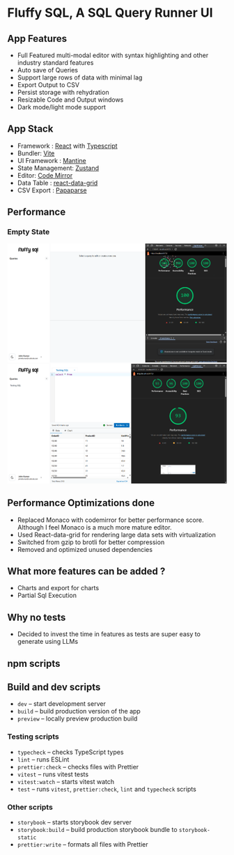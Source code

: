 # Fluffy SQL, A SQL Query Runner UI

## App Features

- Full Featured multi-modal editor with syntax highlighting and other industry standard features
- Auto save of Queries
- Support large rows of data with minimal lag
- Export Output to CSV
- Persist storage with rehydration
- Resizable Code and Output windows
- Dark mode/light mode support

## App Stack

- Framework : [React](https://react.dev/) with [Typescript](https://www.typescriptlang.org/)
- Bundler: [Vite](https://vitejs.dev/)
- UI Framework : [Mantine](https://mantine.dev/)
- State Management: [Zustand](https://github.com/pmndrs/zustand)
- Editor: [Code Mirror](https://uiwjs.github.io/react-codemirror/)
- Data Table : [react-data-grid](https://adazzle.github.io/react-data-grid/)
- CSV Export : [Papaparse](https://www.papaparse.com/)

## Performance

### Empty State

![Empty State Performance](assets/empty-state-performance.png)
![Full State Performance](assets/full-state-performance.png)

## Performance Optimizations done

- Replaced Monaco with codemirror for better performance score. Although I feel Monaco is a much more mature editor.
- Used React-data-grid for rendering large data sets with virtualization
- Switched from gzip to brotli for better compression
- Removed and optimized unused dependencies

## What more features can be added ?

- Charts and export for charts
- Partial Sql Execution

## Why no tests

- Decided to invest the time in features as tests are super easy to generate using LLMs

## npm scripts

## Build and dev scripts

- `dev` – start development server
- `build` – build production version of the app
- `preview` – locally preview production build

### Testing scripts

- `typecheck` – checks TypeScript types
- `lint` – runs ESLint
- `prettier:check` – checks files with Prettier
- `vitest` – runs vitest tests
- `vitest:watch` – starts vitest watch
- `test` – runs `vitest`, `prettier:check`, `lint` and `typecheck` scripts

### Other scripts

- `storybook` – starts storybook dev server
- `storybook:build` – build production storybook bundle to `storybook-static`
- `prettier:write` – formats all files with Prettier
